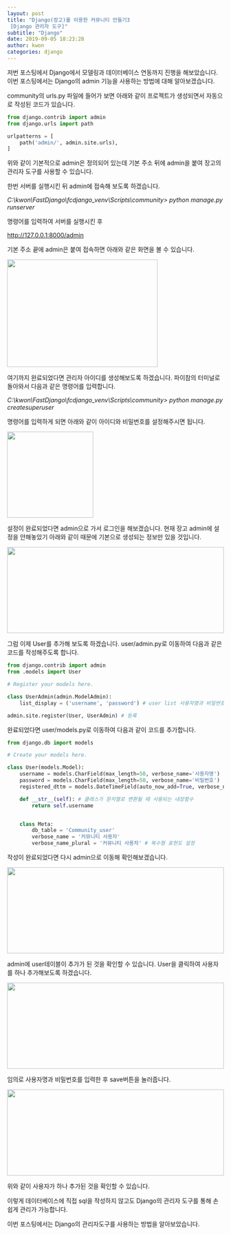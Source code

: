 ```yaml
---
layout: post
title: "Django(장고)를 이용한 커뮤니티 만들기3
 [Django 관리자 도구]"
subtitle: "Django"
date: 2019-09-05 18:23:28
author: kwon
categories: django
---
```


저번 포스팅에서 Django에서 모델링과 데이터베이스 연동까지 진행을 해보았습니다. 이번 포스팅에서는 Django의 admin 기능을 사용하는 방법에 대해 알아보겠습니다.

community의 urls.py 파일에 들어가 보면 아래와 같이 프로젝트가 생성되면서 자동으로 작성된 코드가 있습니다.

```python
from django.contrib import admin
from django.urls import path

urlpatterns = [
    path('admin/', admin.site.urls),
]
```

위와 같이 기본적으로 admin은 정의되어 있는데 기본 주소 뒤에 admin을 붙여 장고의 관리자 도구를 사용할 수 있습니다.

한번 서버를 실행시킨 뒤 admin에 접속해 보도록 하겠습니다.

*C:\kwon\FastDjango\fcdjango_venv\Scripts\community> python manage.py runserver*

명령어를 입력하여 서버를 실행시킨 후

 http://127.0.0.1:8000/admin

 기본 주소 끝에 admin은 붙여 접속하면 아래와 같은 화면을 볼 수 있습니다.

 <div style="width: 350px; height: 250px;">
     <img src="https://kyu9341.github.io/assets/admin.png" style="width: 350px
     ; height: 250px;">
 </div>

 여기까지 완료되었다면 관리자 아이디를 생성해보도록 하겠습니다. 파이참의 터미널로 돌아와서 다음과 같은 명령어를 입력합니다.

 *C:\kwon\FastDjango\fcdjango_venv\Scripts\community> python manage.py createsuperuser*

명령어를 입력하게 되면 아래와 같이 아이디와 비밀번호를 설정해주시면 됩니다.

 <div style="width: 90%; height: 200px;">
     <img src="https://kyu9341.github.io/assets/djangoadmin.png" style="width: 90
     %; height: 200px;">
 </div>

설정이 완료되었다면 admin으로 가서 로그인을 해보겠습니다. 현재 장고 admin에 설정을 안해놓았기 아래와 같이 때문에 기본으로 생성되는 정보만 있을 것입니다.

<div style="width: 100%; height: 200px;">
    <img src="https://kyu9341.github.io/assets/admin1.png" style="width: 100%
    ; height: 200px;">
</div>

그럼 이제 User를 추가해 보도록 하겠습니다. user/admin.py로 이동하여 다음과 같은 코드를 작성해주도록 합니다.

```python
from django.contrib import admin
from .models import User

# Register your models here.

class UserAdmin(admin.ModelAdmin):
    list_display = ('username', 'password') # user list 사용자명과 비밀번호를 확인할 수 있도록 구성

admin.site.register(User, UserAdmin) # 등록
```

완료되었다면 user/models.py로 이동하여 다음과 같이 코드를 추가합니다.

```python
from django.db import models

# Create your models here.

class User(models.Model):
    username = models.CharField(max_length=50, verbose_name='사용자명')
    password = models.CharField(max_length=50, verbose_name='비밀번호')
    registered_dttm = models.DateTimeField(auto_now_add=True, verbose_name='등록시간')

    def __str__(self): # 클래스가 문자열로 변환될 때 사용되는 내장함수
        return self.username


    class Meta:
        db_table = 'Community_user'
        verbose_name = '커뮤니티 사용자'
        verbose_name_plural = '커뮤니티 사용자' # 복수형 표현도 설정
```

작성이 완료되었다면 다시 admin으로 이동해 확인해보겠습니다.

<div style="width: 100%; height: 200px;">
    <img src="https://kyu9341.github.io/assets/admin2.png" style="width: 100%
    ; height: 200px;">
</div>

admin에 user테이블이 추가가 된 것을 확인할 수 있습니다. User을 클릭하여 사용자를 하나 추가해보도록 하겠습니다.

<div style="width: 100%; height: 200px;">
    <img src="https://kyu9341.github.io/assets/admin3.png" style="width: 100%
    ; height: 200px;">
</div>

임의로 사용자명과 비밀번호를 입력한 후 save버튼을 눌러줍니다.

<div style="width: 100%; height: 200px;">
    <img src="https://kyu9341.github.io/assets/admin4.png" style="width: 100%
    ; height: 200px;">
</div>

위와 같이 사용자가 하나 추가된 것을 확인할 수 있습니다.

이렇게 데이터베이스에 직접 sql을 작성하지 않고도 Django의 관리자 도구를 통해 손쉽게 관리가 가능합니다.

이번 포스팅에서는 Django의 관리자도구를 사용하는 방법을 알아보았습니다.
